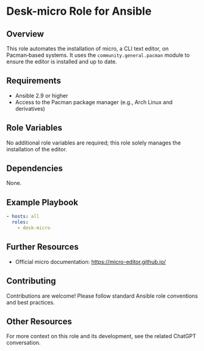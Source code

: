 # Desk-micro Role for Ansible

## Overview
This role automates the installation of micro, a CLI text editor, on Pacman‑based systems. It uses the `community.general.pacman` module to ensure the editor is installed and up to date.

## Requirements
- Ansible 2.9 or higher  
- Access to the Pacman package manager (e.g., Arch Linux and derivatives)

## Role Variables
No additional role variables are required; this role solely manages the installation of the editor.

## Dependencies
None.

## Example Playbook
```yaml
- hosts: all
  roles:
    - desk-micro
```

## Further Resources
- Official micro documentation: 
  https://micro-editor.github.io/

## Contributing
Contributions are welcome! Please follow standard Ansible role conventions and best practices.

## Other Resources
For more context on this role and its development, see the related ChatGPT conversation.
